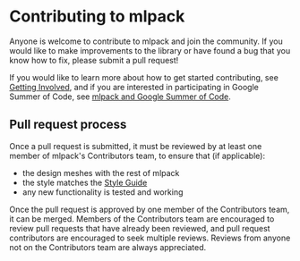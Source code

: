 # Contributing to mlpack

Anyone is welcome to contribute to mlpack and join the community.  If you would
like to make improvements to the library or have found a bug that you know how
to fix, please submit a pull request!

If you would like to learn more about how to get started contributing, see
[Getting Involved](http://www.mlpack.org/involved.html), and if you are
interested in participating in Google Summer of Code, see
[mlpack and Google Summer of Code](http://www.mlpack.org/gsoc.html).

## Pull request process

Once a pull request is submitted, it must be reviewed by at least one member of
mlpack's Contributors team, to ensure that (if applicable):

 * the design meshes with the rest of mlpack
 * the style matches the
   [Style Guide](http://github.com/mlpack/mlpack/wiki/DesignGuidelines)
 * any new functionality is tested and working

Once the pull request is approved by one member of the Contributors team, it can
be merged.  Members of the Contributors team are encouraged to review pull
requests that have already been reviewed, and pull request contributors are
encouraged to seek multiple reviews.  Reviews from anyone not on the
Contributors team are always appreciated.
